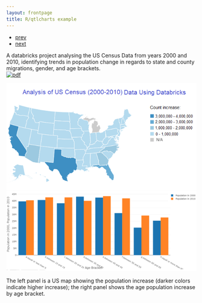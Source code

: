 ```yaml
---
layout: frontpage
title: R/qtlcharts example
---
```


<div class="navbar">
  <div class="navbar-inner">
      <ul class="nav">
          <li><a href="geneticmaps_fig3.html">prev</a></li>
          <li><a href="tian2016_fig4.html">next</a></li>
      </ul>
  </div>
</div>

A databricks project analysing the US Census Data from years 2000 and 2010, identifying trends in population change in regards to state and county migrations, gender, and age brackets.<br/>
[![pdf](../icons16/pdf-icon.png)](http://www.biostat.wisc.edu/~kbroman/publications/rqtlcharts.pdf)

[![R/USCensus example](../../assets/bigpublpics/USCensusDataAnalysis.png)](http://kbroman.org/qtlcharts/example/iplotCorr.html)
[![R/USCensus example](../../assets/bigpublpics/USCensusAgeBrackets.png)](http://kbroman.org/qtlcharts/example/iplotCorr.html)

The left panel is a US map showing the population increase (darker colors indicate higher increase); the right panel shows the age population increase by age bracket.
